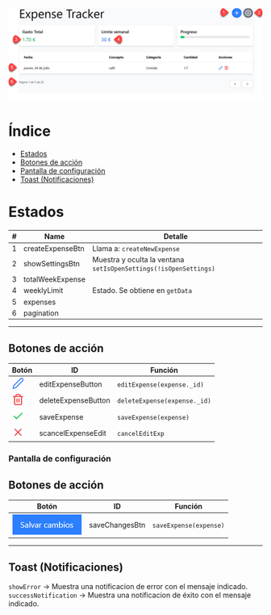 ![Interfaz de usuario](./img/DashBoard-[screen-shoot].jpg)

# Índice

- [Estados](#estados)
- [Botones de acción](#botones-de-acción)
- [Pantalla de configuración](#pantalla-de-configuración)
- [Toast (Notificaciones)](#toast-notificaciones)

# Estados

| #  | Name              | Detalle                                                       |
|----|-------------------|---------------------------------------------------------------|
| 1  | createExpenseBtn  | Llama a: `createNewExpense`                                   |
| 2  | showSettingsBtn   | Muestra y oculta la ventana `setIsOpenSettings(!isOpenSettings)` |
| 3  | totalWeekExpense  |                                                               |
| 4  | weeklyLimit       | Estado. Se obtiene en `getData`                               |
| 5  | expenses          |                                                               |
| 6  | pagination        |                                                               |

---

## Botones de acción

| Botón                                                         | ID                  | Función                         |
|---------------------------------------------------------------|---------------------|----------------------------------|
| ![editExpenseButton](./img/editExpense.svg)              | editExpenseButton   | `editExpense(expense._id)`       |
| ![deleteExpenseButton](./img/deleteExpense.svg)          | deleteExpenseButton | `deleteExpense(expense._id)`     |
| ![ConfirmChanges](./img/confirmChanges.svg)          | saveExpense | `saveExpense(expense)`     |
| ![CancelChanges](./img/cancelChanges.svg)          | scancelExpenseEdit | `cancelEditExp`     |


### Pantalla de configuración
## Botones de acción

| Botón                                               | ID                    | Función                         |
|-----------------------------------------------------|-----------------------|---------------------------------| 
|  ![saveChangesButton](./img/saveChangesButton.jpg) | saveChangesBtn    | `saveExpense(expense)`       |


---

## Toast (Notificaciones)
  

`showError` -> Muestra una notificacion de error con el mensaje indicado. 
`successNotification` -> Muestra una notificacion de éxito con el mensaje indicado. 
